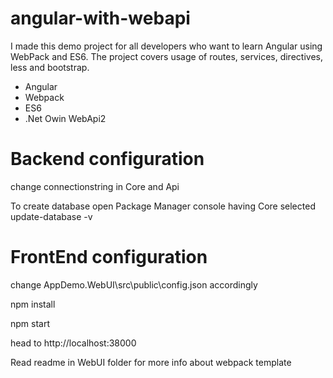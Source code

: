 # angular-with-webapi

I made this demo project for all developers who want to learn Angular using WebPack and ES6.
The project covers usage of routes, services, directives, less and bootstrap.

* Angular
* Webpack
* ES6
* .Net Owin WebApi2

# Backend configuration
change connectionstring in Core and Api

To create database
open Package Manager console having Core selected
update-database -v


# FrontEnd configuration

change AppDemo.WebUI\src\public\config.json accordingly

npm install

npm start

head to http://localhost:38000

Read readme in WebUI folder for more info about webpack template

